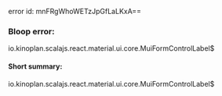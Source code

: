 error id: mnFRgWhoWETzJpGfLaLKxA==
### Bloop error:

io.kinoplan.scalajs.react.material.ui.core.MuiFormControlLabel$
#### Short summary: 

io.kinoplan.scalajs.react.material.ui.core.MuiFormControlLabel$